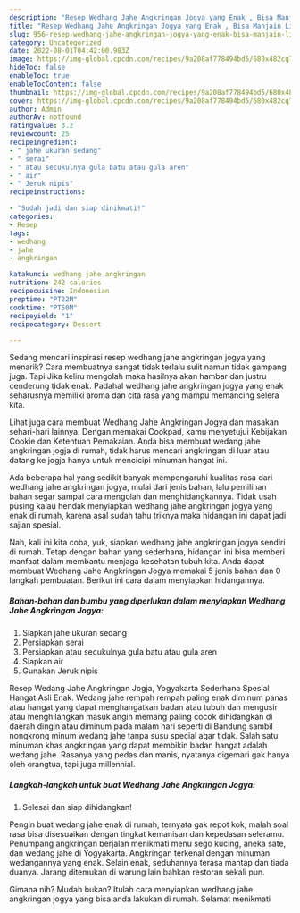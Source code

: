 ```yaml
---
description: "Resep Wedhang Jahe Angkringan Jogya yang Enak , Bisa Manjain Lidah"
title: "Resep Wedhang Jahe Angkringan Jogya yang Enak , Bisa Manjain Lidah"
slug: 956-resep-wedhang-jahe-angkringan-jogya-yang-enak-bisa-manjain-lidah
category: Uncategorized
date: 2022-08-01T04:42:00.983Z
image: https://img-global.cpcdn.com/recipes/9a208af778494bd5/680x482cq70/wedhang-jahe-angkringan-jogya-foto-resep-utama.jpg
hideToc: false
enableToc: true
enableTocContent: false
thumbnail: https://img-global.cpcdn.com/recipes/9a208af778494bd5/680x482cq70/wedhang-jahe-angkringan-jogya-foto-resep-utama.jpg
cover: https://img-global.cpcdn.com/recipes/9a208af778494bd5/680x482cq70/wedhang-jahe-angkringan-jogya-foto-resep-utama.jpg
author: Admin
authorAv: notfound
ratingvalue: 3.2
reviewcount: 25
recipeingredient:
- " jahe ukuran sedang"
- " serai"
- " atau secukulnya gula batu atau gula aren"
- " air"
- " Jeruk nipis"
recipeinstructions:

- "Sudah jadi dan siap dinikmati!"
categories:
- Resep
tags:
- wedhang
- jahe
- angkringan

katakunci: wedhang jahe angkringan 
nutrition: 242 calories
recipecuisine: Indonesian
preptime: "PT22M"
cooktime: "PT50M"
recipeyield: "1"
recipecategory: Dessert

---
```



Sedang mencari inspirasi resep wedhang jahe angkringan jogya yang menarik? Cara membuatnya sangat tidak terlalu sulit namun tidak gampang juga. Tapi Jika keliru mengolah maka hasilnya akan hambar dan justru cenderung tidak enak. Padahal wedhang jahe angkringan jogya yang enak seharusnya memiliki aroma dan cita rasa yang mampu memancing selera kita.


Lihat juga cara membuat Wedhang Jahe Angkringan Jogya dan masakan sehari-hari lainnya. Dengan memakai Cookpad, kamu menyetujui Kebijakan Cookie dan Ketentuan Pemakaian. Anda bisa membuat wedang jahe angkringan jogja di rumah, tidak harus mencari angkringan di luar atau datang ke jogja hanya untuk mencicipi minuman hangat ini.

Ada beberapa hal yang sedikit banyak mempengaruhi kualitas rasa dari wedhang jahe angkringan jogya, mulai dari jenis bahan, lalu pemilihan bahan segar sampai cara mengolah dan menghidangkannya. Tidak usah pusing kalau hendak menyiapkan wedhang jahe angkringan jogya yang enak di rumah, karena asal sudah tahu triknya maka hidangan ini dapat jadi sajian spesial.


Nah, kali ini kita coba, yuk, siapkan wedhang jahe angkringan jogya sendiri di rumah. Tetap dengan bahan yang sederhana, hidangan ini bisa memberi manfaat dalam membantu menjaga kesehatan tubuh kita. Anda dapat membuat Wedhang Jahe Angkringan Jogya memakai 5 jenis bahan dan 0 langkah pembuatan. Berikut ini cara dalam menyiapkan hidangannya.

<!--inarticleads1-->

##### Bahan-bahan dan bumbu yang diperlukan dalam menyiapkan Wedhang Jahe Angkringan Jogya:

1. Siapkan  jahe ukuran sedang
1. Persiapkan  serai
1. Persiapkan  atau secukulnya gula batu atau gula aren
1. Siapkan  air
1. Gunakan  Jeruk nipis


Resep Wedang Jahe Angkringan Jogja, Yogyakarta Sederhana Spesial Hangat Asli Enak. Wedang jahe rempah rempah paling enak diminum panas atau hangat yang dapat menghangatkan badan atau tubuh dan mengusir atau menghilangkan masuk angin memang paling cocok dihidangkan di daerah dingin atau diminum pada malam hari seperti di Bandung sambil nongkrong minum wedang jahe tanpa susu special agar tidak. Salah satu minuman khas angkringan yang dapat membikin badan hangat adalah wedang jahe. Rasanya yang pedas dan manis, nyatanya digemari gak hanya oleh orangtua, tapi juga millennial. 

<!--inarticleads2-->

##### Langkah-langkah untuk buat Wedhang Jahe Angkringan Jogya:


1. Selesai dan siap dihidangkan!

Pengin buat wedang jahe enak di rumah, ternyata gak repot kok, malah soal rasa bisa disesuaikan dengan tingkat kemanisan dan kepedasan seleramu. Penumpang angkringan berjalan menikmati menu sego kucing, aneka sate, dan wedang jahe di Yogyakarta. Angkringan terkenal dengan minuman wedangannya yang enak. Selain enak, seduhannya terasa mantap dan tiada duanya. Jarang ditemukan di warung lain bahkan restoran sekali pun. 

Gimana nih? Mudah bukan? Itulah cara menyiapkan wedhang jahe angkringan jogya yang bisa anda lakukan di rumah. Selamat menikmati
